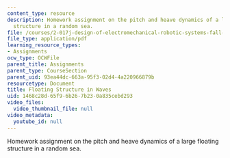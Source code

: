 ```yaml
---
content_type: resource
description: Homework assignment on the pitch and heave dynamics of a large floating
  structure in a random sea.
file: /courses/2-017j-design-of-electromechanical-robotic-systems-fall-2009/1468c28d65f96b267b230a835cebd293_MIT2_017JF09_p28.pdf
file_type: application/pdf
learning_resource_types:
- Assignments
ocw_type: OCWFile
parent_title: Assignments
parent_type: CourseSection
parent_uid: 93ea44dc-663a-95f3-02d4-4a220966879b
resourcetype: Document
title: Floating Structure in Waves
uid: 1468c28d-65f9-6b26-7b23-0a835cebd293
video_files:
  video_thumbnail_file: null
video_metadata:
  youtube_id: null
---
```

Homework assignment on the pitch and heave dynamics of a large floating structure in a random sea.


